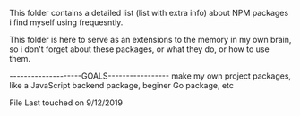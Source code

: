 This folder contains a detailed list (list with extra info) about NPM packages i find myself using frequesntly.  

This folder is here to serve as an extensions to the memory in my own brain, so i don't forget about these packages, or what they do, or how to use them.

--------------------GOALS-----------------
make my own project packages, like a JavaScript backend package, beginer Go package, etc

File Last touched on 9/12/2019